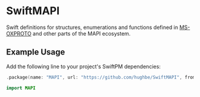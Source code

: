 # SwiftMAPI

Swift definitions for structures, enumerations and functions defined in [MS-OXPROTO](https://docs.microsoft.com/en-us/openspecs/exchange_server_protocols/ms-oxproto/734ab967-e43e-425b-abe1-974af56c0283) and other parts of the MAPI ecosystem.

## Example Usage

Add the following line to your project's SwiftPM dependencies:
```swift
.package(name: "MAPI", url: "https://github.com/hughbe/SwiftMAPI", from: "1.0.0")
```

```swift
import MAPI
```
